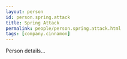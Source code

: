 ```yaml
---
layout: person
id: person.spring.attack
title: Spring Attack
permalink: people/person.spring.attack.html
tags: [company.cinnamon]
---
```


Person details...